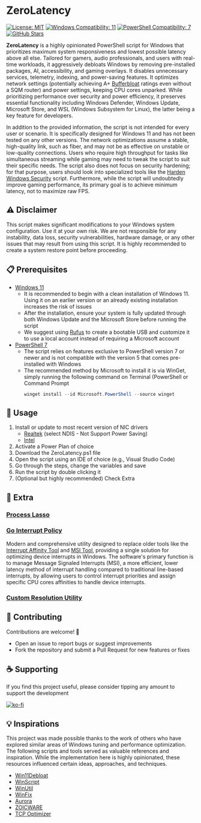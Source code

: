 # ZeroLatency

[![License: MIT](https://img.shields.io/badge/License-MIT-yellow.svg)](https://opensource.org/licenses/MIT)
[![Windows Compatibility: 11](https://img.shields.io/badge/Windows-11-blue.svg)](https://www.microsoft.com/en-us/software-download/windows11)
[![PowerShell Compatibility: 7](https://img.shields.io/badge/PowerShell-7-blue.svg)](https://learn.microsoft.com/en-us/powershell/scripting/install/installing-powershell-on-windows)
[![GitHub Stars](https://img.shields.io/github/stars/ceferrari/ZeroLatency.svg?style=social)](https://github.com/ceferrari/ZeroLatency)

**ZeroLatency** is a highly opinionated PowerShell script for Windows that prioritizes maximum system responsiveness and lowest possible latency above all else. Tailored for gamers, audio professionals, and users with real-time workloads, it aggressively debloats Windows by removing pre-installed packages, AI, accessibility, and gaming overlays. It disables unnecessary services, telemetry, indexing, and power-saving features. It optimizes network settings (potentially achieving A+ [Bufferbloat](https://www.waveform.com/tools/bufferbloat) ratings even without a SQM router) and power settings, keeping CPU cores unparked. While prioritizing performance over security and power efficiency, it preserves essential functionality including Windows Defender, Windows Update, Microsoft Store, and WSL (Windows Subsystem for Linux), the latter being a key feature for developers.

In addition to the provided information, the script is not intended for every user or scenario. It is specifically designed for Windows 11 and has not been tested on any other versions. The network optimizations assume a stable, high-quality link, such as fiber, and may not be as effective on unstable or low-quality connections. Users who require high throughput for tasks like simultaneous streaming while gaming may need to tweak the script to suit their specific needs. The script also does not focus on security hardening; for that purpose, users should look into specialized tools like the [Harden Windows Security](https://github.com/HotCakeX/Harden-Windows-Security) script. Furthermore, while the script will undoubtedly improve gaming performance, its primary goal is to achieve minimum latency, not to maximize raw FPS.

## ⚠️ Disclaimer

This script makes significant modifications to your Windows system configuration. Use it at your own risk. We are not responsible for any instability, data loss, security vulnerabilities, hardware damage, or any other issues that may result from using this script. It is highly recommended to create a system restore point before proceeding.

## 📋 Prerequisites

- [Windows 11](https://www.microsoft.com/en-us/software-download/windows11)
  - It is recommended to begin with a clean installation of Windows 11. Using it on an earlier version or an already existing installation increases the risk of issues
  - After the installation, ensure your system is fully updated through both Windows Update and the Microsoft Store before running the script
  - We suggest using [Rufus](https://rufus.ie) to create a bootable USB and customize it to use a local account instead of requiring a Microsoft account
- [PowerShell 7](https://learn.microsoft.com/en-us/powershell/scripting/install/installing-powershell-on-windows)
  - The script relies on features exclusive to PowerShell version 7 or newer and is not compatible with the version 5 that comes pre-installed with Windows
  - The recommended method by Microsoft to install it is via WinGet, simply running the following command on Terminal (PowerShell or Command Prompt
      ```powershell
      winget install --id Microsoft.PowerShell --source winget
      ```

## 🚀 Usage

1. Install or update to most recent version of NIC drivers
   - [Realtek](https://www.realtek.com/Download/List?cate_id=584) (select NDIS - Not Support Power Saving)
   - [Intel](https://www.intel.com/content/www/us/en/download/15084/intel-ethernet-adapter-complete-driver-pack.html)
2. Activate a Power Plan of choice
3. Download the ZeroLatency.ps1 file
4. Open the script using an IDE of choice (e.g., Visual Studio Code)
5. Go through the steps, change the variables and save
6. Run the script by double clicking it
7. (Optional but highly recommended) Check Extra

## 🧩 Extra

### [Process Lasso](https://bitsum.com)

### [Go Interrupt Policy](https://github.com/spddl/GoInterruptPolicy)

Modern and comprehensive utility designed to replace older tools like the [Interrupt Affinity Tool](https://www.techpowerup.com/download/microsoft-interrupt-affinity-tool) and [MSI Tool](https://forums.guru3d.com/threads/windows-line-based-vs-message-signaled-based-interrupts-msi-tool.378044), providing a single solution for optimizing device interrupts in Windows. The software's primary function is to manage Message Signaled Interrupts (MSI), a more efficient, lower latency method of interrupt handling compared to traditional line-based interrupts, by allowing users to control interrupt priorities and assign specific CPU cores affinities to handle device interrupts.

### [Custom Resolution Utility](https://www.monitortests.com/forum/Thread-Custom-Resolution-Utility-CRU)

## 🤝 Contributing

Contributions are welcome! 🎉

- Open an issue to report bugs or suggest improvements
- Fork the repository and submit a Pull Request for new features or fixes

## ☕ Supporting

If you find this project useful, please consider tipping any amount to support the development

[![ko-fi](https://ko-fi.com/img/githubbutton_sm.svg)](https://ko-fi.com/G2G51KLB1L)

## 💡 Inspirations

This project was made possible thanks to the work of others who have explored similar areas of Windows tuning and performance optimization. The following scripts and tools served as valuable references and inspiration. While the implementation here is highly opinionated, these resources influenced certain ideas, approaches, and techniques.

- [Win11Debloat](https://github.com/Raphire/Win11Debloat)
- [WinScript](https://github.com/flick9000/winscript)
- [WinUtil](https://github.com/ChrisTitusTech/winutil)
- [WinFix](https://github.com/fivance/WinFix)
- [Aurora](https://github.com/IBRHUB/Aurora)
- [ZOICWARE](https://github.com/zoicware/ZOICWARE)
- [TCP Optimizer](https://www.speedguide.net/downloads.php)

